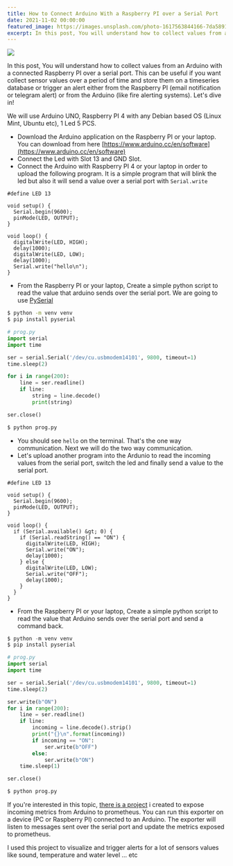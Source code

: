 ```yaml
---
title: How to Connect Arduino With a Raspberry PI over a Serial Port
date: 2021-11-02 00:00:00
featured_image: https://images.unsplash.com/photo-1617563844166-7da58918e10b
excerpt: In this post, You will understand how to collect values from an Arduino with a connected Raspberry PI over a serial port. This can be useful if you want collect sensor values over a period of time and store them on a timeseries database or trigger an alert either from the Raspberry PI (email notification or telegram alert) or from the Arduino (like fire alerting systems). Let's dive in!
---
```


![](https://images.unsplash.com/photo-1617563844166-7da58918e10b)

In this post, You will understand how to collect values from an Arduino with a connected Raspberry PI over a serial port. This can be useful if you want collect sensor values over a period of time and store them on a timeseries database or trigger an alert either from the Raspberry PI (email notification or telegram alert) or from the Arduino (like fire alerting systems). Let's dive in!

We will use Arduino UNO, Raspberry PI 4 with any Debian based OS (Linux Mint, Ubuntu etc), 1 Led 5 PCS.

- Download the Arduino application on the Raspberry PI or your laptop. You can download from here [https://www.arduino.cc/en/software](https://www.arduino.cc/en/software)
- Connect the Led with Slot 13 and GND Slot.
- Connect the Arduino with Raspberry PI 4 or your laptop in order to upload the following program. It is a simple program that will blink the led but also it will send a value over a serial port with `Serial.write`

```clang
#define LED 13

void setup() {
  Serial.begin(9600);
  pinMode(LED, OUTPUT);
}

void loop() {
  digitalWrite(LED, HIGH);
  delay(1000);
  digitalWrite(LED, LOW);
  delay(1000);
  Serial.write("hello\n");
}
```

- From the Raspberry PI or your laptop, Create a simple python script to read the value that arduino sends over the serial port. We are going to use [PySerial](https://pypi.org/project/pyserial/)

```bash
$ python -m venv venv
$ pip install pyserial
```

```python
# prog.py
import serial
import time

ser = serial.Serial('/dev/cu.usbmodem14101', 9800, timeout=1)
time.sleep(2)

for i in range(200):
    line = ser.readline()
    if line:
        string = line.decode()
        print(string)

ser.close()
```

```bash
$ python prog.py
```

- You should see `hello` on the terminal. That's the one way communication. Next we will do the two way communication.
- Let's upload another program into the Ardunio to read the incoming values from the serial port, switch the led and finally send a value to the serial port.

```clang
#define LED 13

void setup() {
  Serial.begin(9600);
  pinMode(LED, OUTPUT);
}

void loop() {
  if (Serial.available() &gt; 0) {
    if (Serial.readString() == "ON") {
      digitalWrite(LED, HIGH);
      Serial.write("ON");
      delay(1000);
    } else {
      digitalWrite(LED, LOW);
      Serial.write("OFF");
      delay(1000);
    }
  }
}
```

- From the Raspberry PI or your laptop, Create a simple python script to read the value that Arduino sends over the serial port and send a command back.

```python
$ python -m venv venv
$ pip install pyserial
```

```python
# prog.py
import serial
import time

ser = serial.Serial('/dev/cu.usbmodem14101', 9800, timeout=1)
time.sleep(2)

ser.write(b"ON")
for i in range(200):
    line = ser.readline()
    if line:
        incoming = line.decode().strip()
        print("{}\n".format(incoming))
        if incoming == "ON":
            ser.write(b"OFF")
        else:
            ser.write(b"ON")
    time.sleep(1)

ser.close()
```

```python
$ python prog.py
```

If you're interested in this topic, [there is a project](https://github.com/Clivern/arduino_exporter) i created to expose incoming metrics from Arduino to prometheus. You can run this exporter on a device (PC or Raspberry PI) connected to an Arduino. The exporter will listen to messages sent over the serial port and update the metrics exposed to prometheus.

I used this project to visualize and trigger alerts for a lot of sensors values like sound, temperature and water level ... etc
